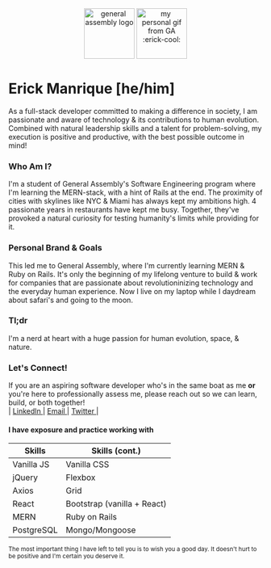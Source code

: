 <div align="center">
<img src="https://github.com/yeezick/home.io/blob/main/images/ga-logo.png?raw=true" alt="general assembly logo" width="100px" height="100px"/>
  <img src="https://raw.githubusercontent.com/yeezick/iNetwork/main/src/images/erick-cool.gif" alt="my personal gif from GA :erick-cool:" width="100px" height="100px"/>
  </div>
  
# Erick Manrique [he/him]

As a full-stack developer committed to making a difference in society, I am passionate and aware of technology & its contributions to human evolution. Combined with natural leadership skills and a talent for problem-solving, my execution is positive and productive, with the best possible outcome in mind!

### Who Am I?
I'm a student of General Assembly's Software Engineering program where I'm learning the MERN-stack, with a hint of Rails at the end. The proximity of cities with skylines like NYC & Miami has always kept my ambitions high. 4 passionate years in restaurants have kept me busy. Together, they've provoked a natural curiosity for testing humanity's limits while providing for it.
<br/> 
### Personal Brand & Goals
This led me to General Assembly, where I'm currently learning MERN & Ruby on Rails. It's only the beginning of my lifelong venture to build & work for companies that are passionate about revolutioninizing technology and the everyday human experience. Now I live on my laptop while I daydream about safari's and going to the moon.
  <br/>
  
  ### Tl;dr
  I'm a nerd at heart with a huge passion for human evolution, space, & nature.
  
  ### Let's Connect!

  If you are an aspiring software developer who's in the same boat as me <b> or </b> you're here to professionally assess me, please reach out so we can learn, build, or both together! <br/>
| <a href="https://www.linkedin.com/in/erick-manrique/"> LinkedIn </a>  | <a href='mailto:ramerick5@gmail.com?subject=Nice%20Webpage'> Email </a>  | <a href='https://twitter.com/erckmun'> Twitter </a>  |
  
   #### I have exposure and practice working with 
| Skills | Skills (cont.) |
| ------------- | ------------- |
| Vanilla JS  | Vanilla CSS  |
| jQuery  | Flexbox  |
| Axios  | Grid |
| React  | Bootstrap (vanilla + React) |
| MERN  | Ruby on Rails |
| PostgreSQL  | Mongo/Mongoose|


 <small> The most important thing I have left to tell you is to wish you a good day. It doesn't hurt to be positive and I'm certain you deserve it.  </small>
